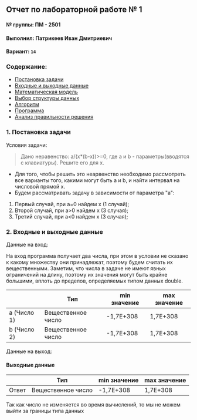 ## Отчет по лабораторной работе №  1

#### № группы: ПМ - 2501

#### Выполнил: Патрикеев Иван Дмитриевич 

#### Вариант: `14`

### Cодержание:

- [Постановка задачи](#1-постановка-задачи)
- [Входные и выходные данные](#2-входные-и-выходные-данные)
- [Математическая модель](#25-математическая-модель)
- [Выбор структуры данных](#3-выбор-структуры-данных)
- [Алгоритм](#4-алгоритм)
- [Программа](#5-программа)
- [Анализ правильности решения](#6-анализ-правильности-решения)

### 1. Постановка задачи
Условия задачи:

> Дано неравенство: a/(x*(b-x))>=0, где a и b - параметры(вводятся с клавиатуры). Решите его для x.

- Для того, чтобы решить это неарвенство необходимо рассмотреть все варианты того, какими могут быть a и b, и найти интервал на числовой прямой x.
- Будем рассматривать задачу в зависимости от параметра "a":
1) Первый случай, при a=0 найдем x (1 случай);
2) Второй случай, при a>0 найдем x (3 случая);
3) Третий случай, при a<0 найдем x (3 случая);

### 2. Входные и выходные данные
Данные на вход:

На вход программа получает два числа, при этом в условии не сказано к какому множеству они принадлежат, поэтому будем считать их вещественными. Заметим, что числа в задаче не имеют явных ограничений на длину, поэтому их значения могут быть крайне большими, вплоть до пределов, определяемых типом данных double.

|             | Тип                | min значение    | max значение   |
|-------------|--------------------|-----------------|----------------|
| a (Число 1) | Вещественное число |    -1,7E+308    |    1,7E+308    |
| b (Число 2) | Вещественное число |    -1,7E+308    |    1,7E+308    |

Данные на выход:
#### Выходные данные
|             | Тип                | min значение    | max значение   |
|-------------|--------------------|-----------------|----------------|
|    Ответ    | Вещественное число |    -1,7E+308    |    1,7E+308    |

Так как число не изменяется во время вычислений, то мы не можем выйти за границы типа данных

